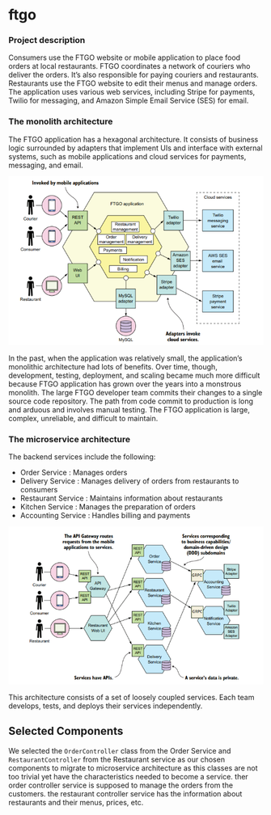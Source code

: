 # ftgo
### Project description 
Consumers use the FTGO website or mobile application to place food orders at local restaurants. FTGO coordinates a network of couriers who deliver the orders. It’s also responsible for paying couriers and restaurants. Restaurants use the FTGO website to edit their menus and manage orders. The application uses various web services, including Stripe for payments, Twilio for messaging, and Amazon Simple Email Service (SES) for email.
### The monolith architecture
The FTGO application has a hexagonal architecture. It consists of business logic surrounded by adapters that implement UIs and interface with external systems, such as mobile applications and cloud services for payments, messaging, and email.

<img src="smallmonolith_version.png">

In the past, when the application was relatively small, the application’s monolithic architecture had lots of benefits. Over time, though, development, testing, deployment, and scaling became much more difficult because FTGO application has grown over the years into a monstrous monolith.
The large FTGO developer team commits their changes to a single source code repository. The path from code commit to production is long and arduous and involves manual testing. The FTGO application is large, complex, unreliable, and difficult to maintain.
### The microservice architecture
The backend services include the following:
- Order Service : Manages orders
- Delivery Service : Manages delivery of orders from restaurants to consumers
- Restaurant Service : Maintains information about restaurants
- Kitchen Service : Manages the preparation of orders
- Accounting Service : Handles billing and payments

<img src="1.png">

This architecture consists of a set of loosely coupled services. Each team develops, tests, and deploys their services independently.

## Selected Components
We selected the `OrderController` class from the Order Service and `RestaurantController` from the Restaurant service as our chosen components to migrate to microservice architecture as this classes are not too trivial yet have the characteristics needed to become a service.
ther order controller service is supposed to manage the orders from the customers.
the restaurant controller service has the information about restaurants and their menus, prices, etc.
